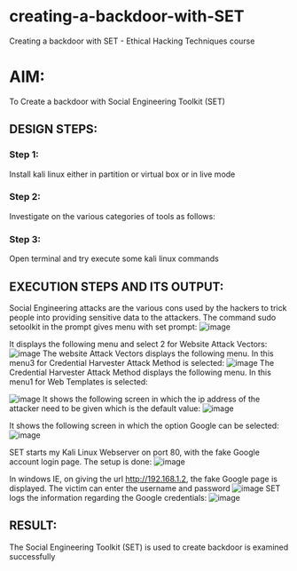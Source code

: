 # creating-a-backdoor-with-SET
Creating a backdoor with SET - Ethical Hacking Techniques course

# AIM:
To Create a backdoor with Social Engineering Toolkit (SET)

## DESIGN STEPS:

### Step 1:

Install kali linux either in partition or virtual box or in live mode


### Step 2:

Investigate on the various categories of tools as follows:

### Step 3:

Open terminal and try execute some kali linux commands

## EXECUTION STEPS AND ITS OUTPUT:
Social Engineering attacks are the various cons used by the hackers to trick people into providing sensitive data to the attackers. 
The command sudo setoolkit in the prompt gives menu with set prompt:
![image](https://github.com/Shobika187/creating-a-backdoor-with-SET/assets/94508142/8c827a2b-05fb-41f6-ba07-621cfea82fde)

It displays the following menu and select 2 for Website Attack Vectors:
![image](https://github.com/Shobika187/creating-a-backdoor-with-SET/assets/94508142/45772e56-93f2-400f-b7bc-a1c3118626be)
The website Attack Vectors displays the following menu. In this menu3 for Credential Harvester Attack Method is selected:
![image](https://github.com/Shobika187/creating-a-backdoor-with-SET/assets/94508142/8d96dae3-dccd-496b-ab0c-951b3330c05d)
The Credential Harvester Attack Method displays the following menu. In this menu1 for Web Templates is selected:

![image](https://github.com/Shobika187/creating-a-backdoor-with-SET/assets/94508142/962de68e-e50f-44a5-86d0-24892055a68f)
It shows the following screen in which the ip address of the attacker need to be given which is the default value:
![image](https://github.com/Shobika187/creating-a-backdoor-with-SET/assets/94508142/ab191624-8d61-40d2-ae31-226db434f86d)

It shows the following screen in which the option Google can be selected:
![image](https://github.com/Shobika187/creating-a-backdoor-with-SET/assets/94508142/366eab67-2b88-4ae9-b039-3512740927a0)

SET starts my Kali Linux Webserver on port 80, with the fake Google account login page. The setup is done:
![image](https://github.com/Shobika187/creating-a-backdoor-with-SET/assets/94508142/b27ca191-255e-448e-ab61-f93db5a0100b)

In windows IE, on giving the url http://192.168.1.2, the fake Google page is displayed. The victim can enter the username and password
![image](https://github.com/Shobika187/creating-a-backdoor-with-SET/assets/94508142/c332b60c-11cd-4fbd-9575-7f52a836185f)
SET logs the information regarding the Google credentials:
![image](https://github.com/Shobika187/creating-a-backdoor-with-SET/assets/94508142/dda3d656-bb1b-4bc3-a7b3-10b3fd6bd530)

## RESULT:
The Social Engineering Toolkit (SET) is used to create backdoor is  examined successfully
